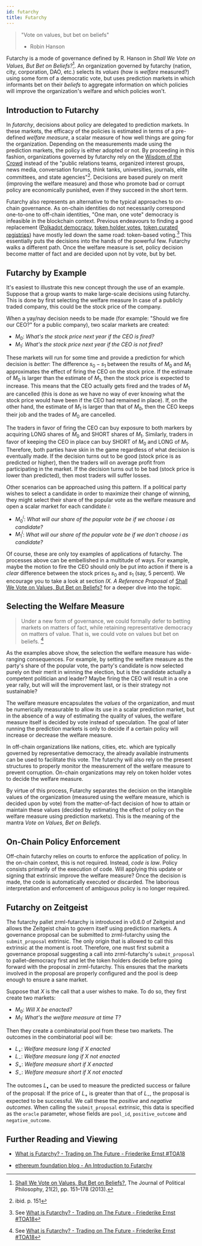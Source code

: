 ```yaml
---
id: futarchy
title: Futarchy
---
```


> "Vote on values, but bet on beliefs"
>
> - Robin Hanson

Futarchy is a mode of governance defined by R. Hanson in _Shall We Vote on
Values, But Bet on Beliefs?_[^1]. An organization governed by futarchy (nation,
city, corporation, DAO, etc.) selects its _values_ (how is _welfare_ measured?)
using some form of a democratic vote, but uses prediction markets in which
informants bet on their _beliefs_ to aggregate information on which policies
will improve the organization's welfare and which policies won't.

[^1]:
    [Shall We Vote on Values, But Bet on Beliefs?](https://www.researchgate.net/publication/277294676_Shall_We_Vote_on_Values_But_Bet_on_Beliefs),
    The Journal of Political Philosophy, 21(2), pp. 151–178 (2013).

## Introduction to Futarchy

In _futarchy_, decisions about policy are delegated to prediction markets. In
these markets, the efficacy of the policies is estimated in terms of a
pre-defined _welfare measure_, a scalar measure of how well things are going for
the organization. Depending on the measurements made using the prediction
markets, the policy is either adopted or not. By proceeding in this fashion,
organizations governed by futarchy rely on the
[Wisdom of the Crowd](https://en.wikipedia.org/wiki/Wisdom_of_the_crowd) instead
of the "public relations teams, organized interest groups, news media,
conversation forums, think tanks, universities, journals, elite committees, and
state agencies"[^2]. Decisions are based purely on merit (improving the welfare
measure) and those who promote bad or corrupt policy are economically punished,
even if they succeed in the short term.

Futarchy also represents an alternative to the typical approaches to on-chain
governance. As on-chain identities do not necessarily correspond one-to-one to
off-chain identities, "One man, one vote" democracy is infeasible in the
blockchain context. Previous endeavours to finding a good replacement
([Polkadot democracy](https://wiki.polkadot.network/docs/maintain-guides-democracy),
[token holder votes](https://vote.polkadot.network),
[token curated registries](https://education.district0x.io/general-topics/understanding-ethereum/token-curated-registry/))
have mostly led down the same road: token-based voting.[^3] This essentially
puts the decisions into the hands of the powerful few. Futarchy walks a
different path. Once the welfare measure is set, policy decision become matter
of fact and are decided upon not by vote, but by bet.

[^2]: ibid. p. 151
[^3]:
    See
    [What is Futarchy? - Trading on The Future - Friederike Ernst #TOA18](https://www.youtube.com/watch?v=XonwBPXpyJQ)

## Futarchy by Example

It's easiest to illustrate this new concept through the use of an example.
Suppose that a group wants to make large-scale decisions using futarchy. This is
done by first selecting the welfare measure In case of a publicly traded
company, this could be the stock price of the company.

When a yay/nay decision needs to be made (for example: "Should we fire our CEO?"
for a public company), two scalar markets are created:

- $M_0$: _What's the stock price next year if the CEO is fired?_
- $M_1$: _What's the stock price next year if the CEO is not fired?_

These markets will run for some time and provide a prediction for which decision
is _better_: The difference $s_0 - s_1$ between the results of $M_0$ and $M_1$
approximates the effect of firing the CEO on the stock price. If the estimate of
$M_0$ is larger than the estimate of $M_1$, then the stock price is expected to
increase. This means that the CEO actually gets fired and the trades of $M_1$
are cancelled (this is done as we have no way of ever knowing what the stock
price would have been if the CEO had remained in place). If, on the other hand,
the estimate of $M_1$ is larger than that of $M_0$, then the CEO keeps their job
and the trades of $M_0$ are cancelled.

The traders in favor of firing the CEO can buy exposure to both markers by
acquiring LONG shares of $M_0$ and SHORT shares of $M_1$. Similarly, traders in
favor of keeping the CEO in place can buy SHORT of $M_0$ and LONG of $M_1$.
Therefore, both parties have skin in the game regardless of what decision is
eventually made. If the decision turns out to be good (stock price is as
predicted or higher), then the traders will on average profit from participating
in the market. If the decision turns out to be bad (stock price is lower than
predicted), then most traders will suffer losses.

Other scenarios can be approached using this pattern. If a political party
wishes to select a candidate in order to maximize their change of winning, they
might select their share of the popular vote as the welfare measure and open a
scalar market for each candidate $i$:

- $M^i_0$: _What will our share of the popular vote be if we choose $i$ as
  candidate?_
- $M^i_1$: _What will our share of the popular vote be if we don't choose $i$ as
  candidate?_

Of course, these are only toy examples of applications of futarchy. The
processes above can be embellished in a multitude of ways. For example, maybe
the motion to fire the CEO should only be put into action if there is a _clear_
difference between the stock prices $s_0$ and $s_1$ (say, 5 percent). We
encourage you to take a look at section _IX. A Reference Proposal_ of
[Shall We Vote on Values, But Bet on Beliefs?](https://www.researchgate.net/publication/277294676_Shall_We_Vote_on_Values_But_Bet_on_Beliefs)
for a deeper dive into the topic.

## Selecting the Welfare Measure

> Under a new form of governance, we could formally defer to betting markets on
> matters of fact, while retaining representative democracy on matters of value.
> That is, we could vote on values but bet on beliefs. [^3]

[^3]: ibid. p. 174-175

As the examples above show, the selection the welfare measure has wide-ranging
consequences. For example, by setting the welfare measure as the party's share
of the popular vote, the party's candidate is now selected purely on their merit
in winning the election, but is the candidate actually a competent politician
and leader? Maybe firing the CEO will result in a one year rally, but will will
the improvement last, or is their strategy not sustainable?

The welfare measure encapsulates the _values_ of the organization, and must be
numerically measurable to allow its use in a scalar prediction market, but in
the absence of a way of estimating the quality of values, the welfare measure
itself is decided by vote instead of speculation. The goal of later running the
prediction markets is only to decide if a certain policy will increase or
decrease the welfare measure.

In off-chain organizations like nations, cities, etc. which are typically
governed by representative democracy, the already available instruments can be
used to facilitate this vote. The futarchy will also rely on the present
structures to properly monitor the measurement of the welfare measure to prevent
corruption. On-chain organizations may rely on token holder votes to decide the
welfare measure.

By virtue of this process, Futarchy separates the decision on the intangible
values of the organization (measured using the welfare measure, which is decided
upon by vote) from the matter-of-fact decision of how to attain or maintain
these values (decided by estimating the effect of policy on the welfare measure
using prediction markets). This is the meaning of the mantra _Vote on Values,
Bet on Beliefs_.

## On-Chain Policy Enforcement

Off-chain futarchy relies on courts to enforce the application of policy. In the
on-chain context, this is not required. Instead, _code is law_. Policy consists
primarily of the execution of code. Will applying this update or signing that
extrinsic improve the welfare measure? Once the decision is made, the code is
automatically executed or discarded. The laborious interpretation and
enforcement of ambiguous policy is no longer required.

## Futarchy on Zeitgeist

The futarchy pallet zrml-futarchy is introduced in v0.6.0 of Zeitgeist and
allows the Zeitgeist chain to govern itself using prediction markets. A
governance proposal can be submitted to zrml-futarchy using the
`submit_proposal` extrinsic. The only origin that is allowed to call this
extrinsic at the moment is root. Therefore, one must first submit a governance
proposal suggesting a call into zrml-futarchy's `submit_proposal` to
pallet-democracy first and let the token holders decide before going forward
with the proposal in zrml-futarchy. This ensures that the markets involved in
the proposal are properly configured and the pool is deep enough to ensure a
sane market.

Suppose that $X$ is the call that a user wishes to make. To do so, they first
create two markets:

- $M_0$: _Will $X$ be enacted?_
- $M_1$: _What's the welfare measure at time $T$?_

Then they create a combinatorial pool from these two markets. The outcomes in
the combinatorial pool will be:

- $L_+$: _Welfare measure long if $X$ enacted_
- $L_-$: _Welfare measure long if $X$ not enacted_
- $S_+$: _Welfare measure short if $X$ enacted_
- $S_-$: _Welfare measure short if $X$ not enacted_

The outcomes $L_{\bullet}$ can be used to measure the predicted success or
failure of the proposal: If the price of $L_+$ is greater than that of $L_-$,
the proposal is expected to be successful. We call these the _positive_ and
_negative outcomes_. When calling the `submit_proposal` extrinsic, this data is
specified as the `oracle` parameter, whose fields are `pool_id`,
`positive_outcome` and `negative_outcome`.

## Further Reading and Viewing

- [What is Futarchy? - Trading on The Future - Friederike Ernst #TOA18](https://www.youtube.com/watch?v=XonwBPXpyJQ)

- [ethereum foundation blog - An Introduction to Futarchy](https://blog.ethereum.org/2014/08/21/introduction-futarchy/)

